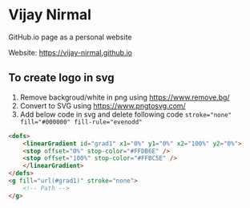 # Vijay Nirmal

GitHub.io page as a personal website

Website: https://vijay-nirmal.github.io

## To create logo in svg
1. Remove backgroud/white in png using https://www.remove.bg/
2. Convert to SVG using https://www.pngtosvg.com/
3. Add below code in svg and delete following code `stroke="none" fill="#000000" fill-rule="evenodd"`
```html
<defs>
    <linearGradient id="grad1" x1="0%" y1="0%" x2="100%" y2="0%">
    <stop offset="0%" stop-color="#FFDB6E" />
    <stop offset="100%" stop-color="#FFBC5E" />
    </linearGradient>
</defs>
<g fill="url(#grad1)" stroke="none">
    <!-- Path -->
</g>
```